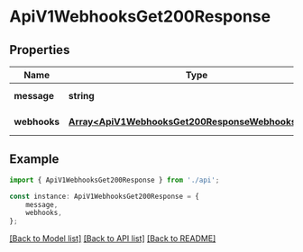 # ApiV1WebhooksGet200Response


## Properties

Name | Type | Description | Notes
------------ | ------------- | ------------- | -------------
**message** | **string** |  | [default to undefined]
**webhooks** | [**Array&lt;ApiV1WebhooksGet200ResponseWebhooksInner&gt;**](ApiV1WebhooksGet200ResponseWebhooksInner.md) |  | [default to undefined]

## Example

```typescript
import { ApiV1WebhooksGet200Response } from './api';

const instance: ApiV1WebhooksGet200Response = {
    message,
    webhooks,
};
```

[[Back to Model list]](../README.md#documentation-for-models) [[Back to API list]](../README.md#documentation-for-api-endpoints) [[Back to README]](../README.md)
